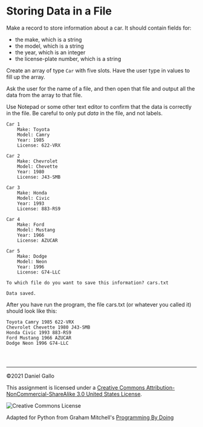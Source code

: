 # Storing Data in a File


Make a record to store information about a car. It should contain
fields for:


* the make, which is a string
 * the model, which is a string
 * the year, which is an integer
 * the license-plate number, which is a string





Create an array of type `Car` with five slots. Have
the user type in values to fill up the array.


Ask the user for the name of a file, and then open that file and
output all the data from the array to that file.


Use Notepad or some other text editor to confirm that the data
is correctly in the file. Be careful to only put *data* in the
file, and not labels.



```
Car 1
	Make: Toyota
	Model: Camry
	Year: 1985
	License: 622-VRX

Car 2
	Make: Chevrolet
	Model: Chevette
	Year: 1980
	License: J43-SMB

Car 3
	Make: Honda
	Model: Civic
	Year: 1993
	License: 883-RS9

Car 4
	Make: Ford
	Model: Mustang
	Year: 1966
	License: AZUCAR

Car 5
	Make: Dodge
	Model: Neon
	Year: 1996
	License: G74-LLC

To which file do you want to save this information? cars.txt

Data saved.

```

After you have run the program, the file cars.txt (or whatever you called it)
should look like this:



```
Toyota Camry 1985 622-VRX
Chevrolet Chevette 1980 J43-SMB
Honda Civic 1993 883-RS9
Ford Mustang 1966 AZUCAR
Dodge Neon 1996 G74-LLC

```


```



```



---


©2021 Daniel Gallo


This assignment is licensed under a
[Creative Commons Attribution-NonCommercial-ShareAlike 3.0 United States License](https://creativecommons.org/licenses/by-nc-sa/3.0/us/deed.en_US).  

![Creative Commons License](images/by-nc-sa.png)





Adapted for Python from Graham Mitchell's [Programming By Doing](https://programmingbydoing.com/)